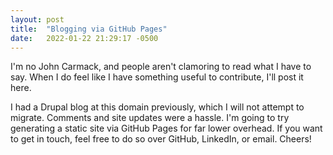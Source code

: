 ```yaml
---
layout: post
title:  "Blogging via GitHub Pages"
date:   2022-01-22 21:29:17 -0500
---
```

I'm no John Carmack, and people aren't clamoring to read what I have to say. When I do feel like I have something useful to contribute, I'll post it here.

I had a Drupal blog at this domain previously, which I will not attempt to migrate. Comments and site updates were a hassle. I'm going to try generating a static site via GitHub Pages for far lower overhead. If you want to get in touch, feel free to do so over GitHub, LinkedIn, or email. Cheers!